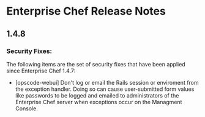 # Enterprise Chef Release Notes

## 1.4.8

### Security Fixes:

The following items are the set of security fixes that have been applied since Enterprise Chef 1.4.7:

* [opscode-webui] Don't log or email the Rails session or enviroment from the exception handler. Doing so can cause user-submitted form values like passwords to be logged and emailed to administrators of the Enterprise Chef server when exceptions occur on the Managment Console.